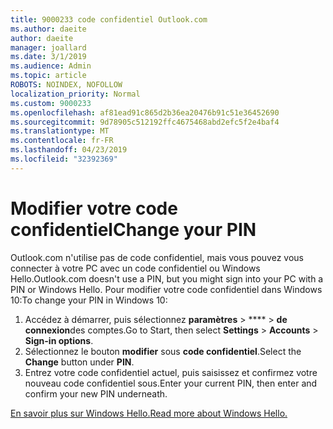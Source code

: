 ```yaml
---
title: 9000233 code confidentiel Outlook.com
ms.author: daeite
author: daeite
manager: joallard
ms.date: 3/1/2019
ms.audience: Admin
ms.topic: article
ROBOTS: NOINDEX, NOFOLLOW
localization_priority: Normal
ms.custom: 9000233
ms.openlocfilehash: af81ead91c865d2b36ea20476b91c51e36452690
ms.sourcegitcommit: 9d78905c512192ffc4675468abd2efc5f2e4baf4
ms.translationtype: MT
ms.contentlocale: fr-FR
ms.lasthandoff: 04/23/2019
ms.locfileid: "32392369"
---
```

# <a name="change-your-pin"></a><span data-ttu-id="d8fe6-102">Modifier votre code confidentiel</span><span class="sxs-lookup"><span data-stu-id="d8fe6-102">Change your PIN</span></span>

<span data-ttu-id="d8fe6-103">Outlook.com n'utilise pas de code confidentiel, mais vous pouvez vous connecter à votre PC avec un code confidentiel ou Windows Hello.</span><span class="sxs-lookup"><span data-stu-id="d8fe6-103">Outlook.com doesn't use a PIN, but you might sign into your PC with a PIN or Windows Hello.</span></span> <span data-ttu-id="d8fe6-104">Pour modifier votre code confidentiel dans Windows 10:</span><span class="sxs-lookup"><span data-stu-id="d8fe6-104">To change your PIN in Windows 10:</span></span>

1. <span data-ttu-id="d8fe6-105">Accédez à démarrer, puis sélectionnez **paramètres** > \*\*\*\* > **de connexion**des comptes.</span><span class="sxs-lookup"><span data-stu-id="d8fe6-105">Go to Start, then select **Settings** > **Accounts** > **Sign-in options**.</span></span>
2. <span data-ttu-id="d8fe6-106">Sélectionnez le bouton **modifier** sous **code confidentiel**.</span><span class="sxs-lookup"><span data-stu-id="d8fe6-106">Select the **Change** button under **PIN**.</span></span>
3. <span data-ttu-id="d8fe6-107">Entrez votre code confidentiel actuel, puis saisissez et confirmez votre nouveau code confidentiel sous.</span><span class="sxs-lookup"><span data-stu-id="d8fe6-107">Enter your current PIN, then enter and confirm your new PIN underneath.</span></span>

[<span data-ttu-id="d8fe6-108">En savoir plus sur Windows Hello.</span><span class="sxs-lookup"><span data-stu-id="d8fe6-108">Read more about Windows Hello.</span></span>](https://support.microsoft.com/help/17215/)